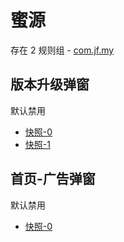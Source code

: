 # 蜜源

存在 2 规则组 - [com.jf.my](/src/apps/com.jf.my.ts)

## 版本升级弹窗

默认禁用

- [快照-0](https://i.gkd.li/import/12838034)
- [快照-1](https://i.gkd.li/import/12840591)

## 首页-广告弹窗

默认禁用

- [快照-0](https://i.gkd.li/import/12840619)
